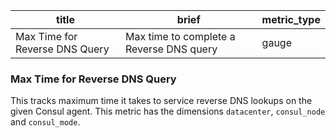 title | brief | metric_type
------|-------|------------
Max Time for Reverse DNS Query | Max time to complete a Reverse DNS query | gauge

### Max Time for Reverse DNS Query 
This tracks maximum time it takes to service reverse DNS lookups on the given Consul agent. This metric has the dimensions `datacenter`, `consul_node` and `consul_mode`.